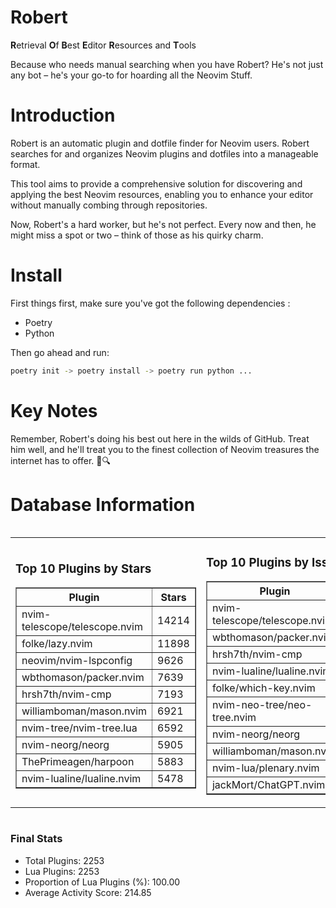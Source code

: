 # Robert

**R**etrieval
**O**f
**B**est
**E**ditor
**R**esources and
**T**ools

Because who needs manual searching when you have Robert?
He's not just any bot – he's your go-to for hoarding all the Neovim Stuff.

# Introduction
Robert is an automatic plugin and dotfile finder for Neovim users. Robert searches for and organizes Neovim plugins and dotfiles into a manageable format.

This tool aims to provide a comprehensive solution for discovering and applying the best Neovim resources, enabling you to enhance your editor without manually combing through repositories.

Now, Robert's a hard worker, but he's not perfect. Every now and then, he might miss a spot or two – think of those as his quirky charm. 

# Install
 First things first, make sure you've got the following dependencies :
  - Poetry 
  - Python 

Then go ahead and run:

```bash
poetry init -> poetry install -> poetry run python ...
```
# Key Notes

Remember, Robert's doing his best out here in the wilds of GitHub. Treat him well, and he'll treat you to the finest collection of Neovim treasures the internet has to offer. 🎩🔍


# Database Information

<div style='display:flex;flex-direction:row;justify-content:space-between;'><table><tr><td><h3>Top 10 Plugins by Stars</h3><table border="1"><tr><th>Plugin</th><th>Stars</th></tr><tr><td>nvim-telescope/telescope.nvim</td><td>14214</td></tr><tr><td>folke/lazy.nvim</td><td>11898</td></tr><tr><td>neovim/nvim-lspconfig</td><td>9626</td></tr><tr><td>wbthomason/packer.nvim</td><td>7639</td></tr><tr><td>hrsh7th/nvim-cmp</td><td>7193</td></tr><tr><td>williamboman/mason.nvim</td><td>6921</td></tr><tr><td>nvim-tree/nvim-tree.lua</td><td>6592</td></tr><tr><td>nvim-neorg/neorg</td><td>5905</td></tr><tr><td>ThePrimeagen/harpoon</td><td>5883</td></tr><tr><td>nvim-lualine/lualine.nvim</td><td>5478</td></tr></table></td><td><h3>Top 10 Plugins by Issues</h3><table border="1"><tr><th>Plugin</th><th>Issues</th></tr><tr><td>nvim-telescope/telescope.nvim</td><td>326</td></tr><tr><td>wbthomason/packer.nvim</td><td>305</td></tr><tr><td>hrsh7th/nvim-cmp</td><td>244</td></tr><tr><td>nvim-lualine/lualine.nvim</td><td>196</td></tr><tr><td>folke/which-key.nvim</td><td>191</td></tr><tr><td>nvim-neo-tree/neo-tree.nvim</td><td>187</td></tr><tr><td>nvim-neorg/neorg</td><td>172</td></tr><tr><td>williamboman/mason.nvim</td><td>159</td></tr><tr><td>nvim-lua/plenary.nvim</td><td>122</td></tr><tr><td>jackMort/ChatGPT.nvim</td><td>99</td></tr></table></td><td><h3>Top 10 Plugins by Forks</h3><table border="1"><tr><th>Plugin</th><th>Forks</th></tr><tr><td>neovim/nvim-lspconfig</td><td>2009</td></tr><tr><td>nvim-telescope/telescope.nvim</td><td>779</td></tr><tr><td>nvim-tree/nvim-tree.lua</td><td>595</td></tr><tr><td>nvim-lualine/lualine.nvim</td><td>446</td></tr><tr><td>hrsh7th/nvim-cmp</td><td>354</td></tr><tr><td>folke/tokyonight.nvim</td><td>350</td></tr><tr><td>ThePrimeagen/harpoon</td><td>342</td></tr><tr><td>jackMort/ChatGPT.nvim</td><td>299</td></tr><tr><td>nvimdev/lspsaga.nvim</td><td>279</td></tr><tr><td>folke/lazy.nvim</td><td>275</td></tr></table></td></tr></table></div>

### Final Stats
- Total Plugins: 2253
- Lua Plugins: 2253
- Proportion of Lua Plugins (%): 100.00
- Average Activity Score: 214.85
